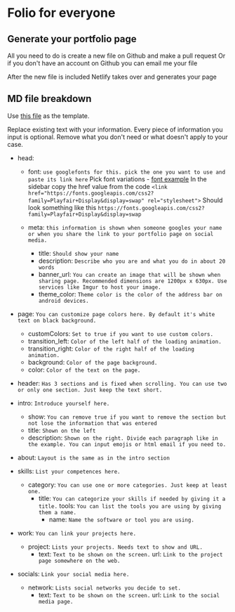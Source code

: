 # Folio for everyone

## Generate your portfolio page

All you need to do is create a new file on Github and make a pull request
Or if you don't have an account on Github you can email me your file

After the new file is included Netlify takes over and generates your page

## MD file breakdown

Use [this file](https://github.com/ronca85/folio-for-everyone/edit/master/src/members/example.md) as the template.

Replace existing text with your information. Every piece of information you input is optional. Remove what you don't need or what doesn't apply to your case.

* head:
  * font: ``` use googlefonts for this. pick the one you want to use and paste its link here ```
  Pick font variations - [font example](https://fonts.google.com/specimen/Playfair+Display?sidebar.open=true&selection.family=Playfair+Display)
  In the sidebar copy the href value from the code ```<link href="https://fonts.googleapis.com/css2?family=Playfair+Display&display=swap" rel="stylesheet">```
  Should look something like this ```https://fonts.googleapis.com/css2?family=Playfair+Display&display=swap```
  
  * meta: ``` this information is shown when someone googles your name or when you share the link to your portfolio page on social media. ```
    * title: ``` Should show your name ```
    * description: ``` Describe who you are and what you do in about 20 words ```
    * banner_url: ``` You can create an image that will be shown when sharing page. Recommended dimensions are 1200px x 630px. Use services like Imgur to host your image. ```
    * theme_color: ``` Theme color is the color of the address bar on android devices. ```

* page: ``` You can customize page colors here. By default it's white text on black background. ```
  * customColors: ``` Set to true if you want to use custom colors. ```
  * transition_left: ``` Color of the left half of the loading animation. ```
  * transition_right: ``` Color of the right half of the loading animation. ```
  * background: ``` Color of the page background. ```
  * color: ``` Color of the text on the page. ```

* header: ``` Has 3 sections and is fixed when scrolling. You can use two or only one section. Just keep the text short. ```

* intro: ``` Introduce yourself here. ```
  * show: ``` You can remove true if you want to remove the section but not lose the information that was entered ```
  * title: ``` Shown on the left ```
  * description: ``` Shown on the right. Divide each paragraph like in the example. You can input emojis or html email if you need to. ```

* about: ``` Layout is the same as in the intro section ```

* skills: ``` List your competences here. ```
  * category: ``` You can use one or more categories. Just keep at least one. ```
    - title: ``` You can categorize your skills if needed by giving it a title. ```
      tools: ``` You can list the tools you are using by giving them a name. ```
      - name: ``` Name the software or tool you are using. ```

* work: ``` You can link your projects here. ```
  * project: ``` Lists your projects. Needs text to show and URL. ```
    - text: ``` Text to be shown on the screen. ```
      url: ``` Link to the project page somewhere on the web. ```

* socials: ``` Link your social media here. ```
	* network: ``` Lists social networks you decide to set. ```
	  - text: ``` Text to be shown on the screen. ```
	    url: ``` Link to the social media page. ```